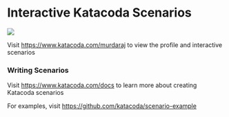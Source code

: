 # Interactive Katacoda Scenarios

[![](http://shields.katacoda.com/katacoda/murdaraj/count.svg)](https://www.katacoda.com/murdaraj "Get your profile on Katacoda.com")

Visit https://www.katacoda.com/murdaraj to view the profile and interactive scenarios

### Writing Scenarios
Visit https://www.katacoda.com/docs to learn more about creating Katacoda scenarios

For examples, visit https://github.com/katacoda/scenario-example
